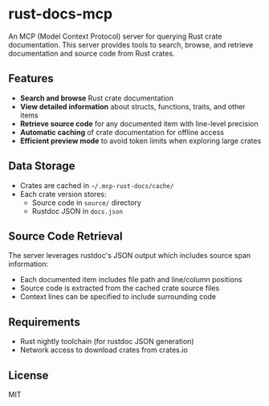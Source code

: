 # rust-docs-mcp

An MCP (Model Context Protocol) server for querying Rust crate documentation. This server provides tools to search, browse, and retrieve documentation and source code from Rust crates.

## Features

- **Search and browse** Rust crate documentation
- **View detailed information** about structs, functions, traits, and other items
- **Retrieve source code** for any documented item with line-level precision
- **Automatic caching** of crate documentation for offline access
- **Efficient preview mode** to avoid token limits when exploring large crates

## Data Storage

- Crates are cached in `~/.mcp-rust-docs/cache/`
- Each crate version stores:
  - Source code in `source/` directory
  - Rustdoc JSON in `docs.json`

## Source Code Retrieval

The server leverages rustdoc's JSON output which includes source span information:
- Each documented item includes file path and line/column positions
- Source code is extracted from the cached crate source files
- Context lines can be specified to include surrounding code

## Requirements

- Rust nightly toolchain (for rustdoc JSON generation)
- Network access to download crates from crates.io

## License

MIT